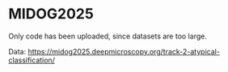 # MIDOG2025

Only code has been uploaded, since datasets are too large.

Data: https://midog2025.deepmicroscopy.org/track-2-atypical-classification/ 
